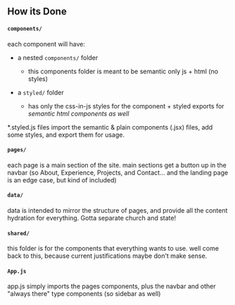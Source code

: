 ## How its Done


#### `components/`
each component will have: 

- a nested `components/` folder
    * this components folder is meant to be semantic only js + html (no styles)

- a `styled/` folder
    * has only the css-in-js styles for the component + styled exports for *semantic html components as well*

*.styled.js files import the semantic & plain components (.jsx) files, add some styles, and export them for usage.

#### `pages/`
each page is a main section of the site. main sections get a button up in the navbar (so About, Experience, Projects, and Contact... and the landing page is an edge case, but kind of included)

#### `data/`
data is intended to mirror the structure of pages, and provide all the content hydration for everything. Gotta separate church and state!

#### `shared/`
this folder is for the components that everything wants to use. well come back to this, because current justifications maybe don't make sense.

#### `App.js`
app.js simply imports the pages components, plus the navbar and other "always there" type components (so sidebar as well)



